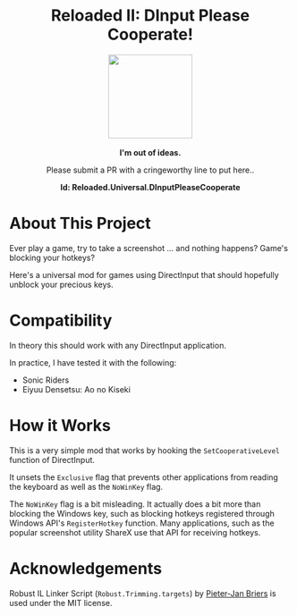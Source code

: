 <div align="center">
	<h1>Reloaded II: DInput Please Cooperate!</h1>
	<img src="https://i.imgur.com/BjPn7rU.png" width="150" align="center" />
	<br/> <br/>
	<strong>I'm out of ideas.</strong>
	<p>Please submit a PR with a cringeworthy line to put here..</p>
    <b>Id: Reloaded.Universal.DInputPleaseCooperate</b>
</div>



# About This Project

Ever play a game, try to take a screenshot ... and nothing happens? Game's blocking your hotkeys?

Here's a universal mod for games using DirectInput that should hopefully unblock your precious keys.



# Compatibility

In theory this should work with any DirectInput application.

In practice, I have tested it with the following:

- Sonic Riders
- Eiyuu Densetsu: Ao no Kiseki


# How it Works

This is a very simple mod that works by hooking the `SetCooperativeLevel` function of DirectInput. 

It unsets the `Exclusive` flag that prevents other applications from reading the keyboard as well as the `NoWinKey` flag.

The `NoWinKey` flag is a bit misleading. It actually does a bit more than blocking the Windows key, such as blocking hotkeys registered through Windows API's `RegisterHotkey` function. Many applications, such as the popular screenshot utility ShareX use that API for receiving hotkeys.


# Acknowledgements 

Robust IL Linker Script (`Robust.Trimming.targets`) by [Pieter-Jan Briers](https://github.com/PJB3005) is used under the MIT license.